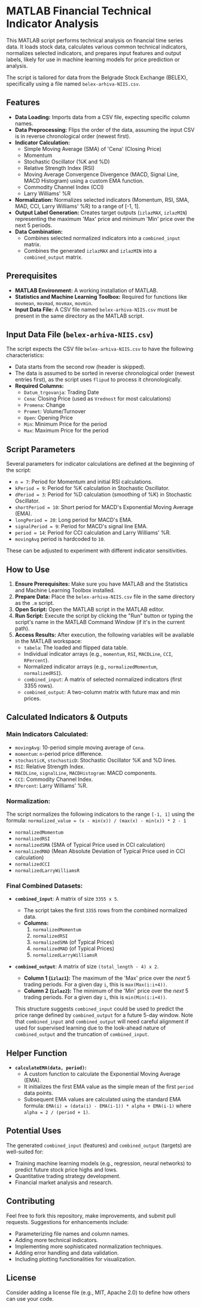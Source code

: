 # MATLAB Financial Technical Indicator Analysis

This MATLAB script performs technical analysis on financial time series data. It loads stock data, calculates various common technical indicators, normalizes selected indicators, and prepares input features and output labels, likely for use in machine learning models for price prediction or analysis.

The script is tailored for data from the Belgrade Stock Exchange (BELEX), specifically using a file named `belex-arhiva-NIIS.csv`.

## Features

*   **Data Loading:** Imports data from a CSV file, expecting specific column names.
*   **Data Preprocessing:** Flips the order of the data, assuming the input CSV is in reverse chronological order (newest first).
*   **Indicator Calculation:**
    *   Simple Moving Average (SMA) of 'Cena' (Closing Price)
    *   Momentum
    *   Stochastic Oscillator (%K and %D)
    *   Relative Strength Index (RSI)
    *   Moving Average Convergence Divergence (MACD, Signal Line, MACD Histogram) using a custom EMA function.
    *   Commodity Channel Index (CCI)
    *   Larry Williams' %R
*   **Normalization:** Normalizes selected indicators (Momentum, RSI, SMA, MAD, CCI, Larry Williams' %R) to a range of [-1, 1].
*   **Output Label Generation:** Creates target outputs (`izlazMAX`, `izlazMIN`) representing the maximum 'Max' price and minimum 'Min' price over the next 5 periods.
*   **Data Combination:**
    *   Combines selected normalized indicators into a `combined_input` matrix.
    *   Combines the generated `izlazMAX` and `izlazMIN` into a `combined_output` matrix.

## Prerequisites

*   **MATLAB Environment:** A working installation of MATLAB.
*   **Statistics and Machine Learning Toolbox:** Required for functions like `movmean`, `movmad`, `movmax`, `movmin`.
*   **Input Data File:** A CSV file named `belex-arhiva-NIIS.csv` must be present in the same directory as the MATLAB script.

## Input Data File (`belex-arhiva-NIIS.csv`)

The script expects the CSV file `belex-arhiva-NIIS.csv` to have the following characteristics:

*   Data starts from the second row (header is skipped).
*   The data is assumed to be sorted in reverse chronological order (newest entries first), as the script uses `flipud` to process it chronologically.
*   **Required Columns:**
    *   `Datum_trgovanja`: Trading Date
    *   `Cena`: Closing Price (used as `Vrednost` for most calculations)
    *   `Promena`: Change
    *   `Promet`: Volume/Turnover
    *   `Open`: Opening Price
    *   `Min`: Minimum Price for the period
    *   `Max`: Maximum Price for the period

## Script Parameters

Several parameters for indicator calculations are defined at the beginning of the script:

*   `n = 7`: Period for Momentum and initial RSI calculations.
*   `kPeriod = 9`: Period for %K calculation in Stochastic Oscillator.
*   `dPeriod = 3`: Period for %D calculation (smoothing of %K) in Stochastic Oscillator.
*   `shortPeriod = 10`: Short period for MACD's Exponential Moving Average (EMA).
*   `longPeriod = 20`: Long period for MACD's EMA.
*   `signalPeriod = 9`: Period for MACD's signal line EMA.
*   `period = 14`: Period for CCI calculation and Larry Williams' %R.
*   `movingAvg` period is hardcoded to `10`.

These can be adjusted to experiment with different indicator sensitivities.

## How to Use

1.  **Ensure Prerequisites:** Make sure you have MATLAB and the Statistics and Machine Learning Toolbox installed.
2.  **Prepare Data:** Place the `belex-arhiva-NIIS.csv` file in the same directory as the `.m` script.
3.  **Open Script:** Open the MATLAB script in the MATLAB editor.
4.  **Run Script:** Execute the script by clicking the "Run" button or typing the script's name in the MATLAB Command Window (if it's in the current path).
5.  **Access Results:** After execution, the following variables will be available in the MATLAB workspace:
    *   `tabela`: The loaded and flipped data table.
    *   Individual indicator arrays (e.g., `momentum`, `RSI`, `MACDLine`, `CCI`, `RPercent`).
    *   Normalized indicator arrays (e.g., `normalizedMomentum`, `normalizedRSI`).
    *   `combined_input`: A matrix of selected normalized indicators (first 3355 rows).
    *   `combined_output`: A two-column matrix with future max and min prices.

## Calculated Indicators & Outputs

### Main Indicators Calculated:

*   `movingAvg`: 10-period simple moving average of `Cena`.
*   `momentum`: `n`-period price difference.
*   `stochasticK`, `stochasticD`: Stochastic Oscillator %K and %D lines.
*   `RSI`: Relative Strength Index.
*   `MACDLine`, `signalLine`, `MACDHistogram`: MACD components.
*   `CCI`: Commodity Channel Index.
*   `RPercent`: Larry Williams' %R.

### Normalization:

The script normalizes the following indicators to the range `[-1, 1]` using the formula:
`normalized_value = (x - min(x)) / (max(x) - min(x)) * 2 - 1`

*   `normalizedMomentum`
*   `normalizedRSI`
*   `normalizedSMA` (SMA of Typical Price used in CCI calculation)
*   `normalizedMAD` (Mean Absolute Deviation of Typical Price used in CCI calculation)
*   `normalizedCCI`
*   `normalizedLarryWilliamsR`

### Final Combined Datasets:

*   **`combined_input`**: A matrix of size `3355 x 5`.
    *   The script takes the first `3355` rows from the combined normalized data.
    *   **Columns:**
        1.  `normalizedMomentum`
        2.  `normalizedRSI`
        3.  `normalizedSMA` (of Typical Prices)
        4.  `normalizedMAD` (of Typical Prices)
        5.  `normalizedLarryWilliamsR`

*   **`combined_output`**: A matrix of size `(total_length - 4) x 2`.
    *   **Column 1 (`izlaz1`):** The maximum of the 'Max' price over the *next* 5 trading periods. For a given day `i`, this is `max(Max(i:i+4))`.
    *   **Column 2 (`izlaz2`):** The minimum of the 'Min' price over the *next* 5 trading periods. For a given day `i`, this is `min(Min(i:i+4))`.

    This structure suggests `combined_input` could be used to predict the price range defined by `combined_output` for a future 5-day window. Note that `combined_input` and `combined_output` will need careful alignment if used for supervised learning due to the look-ahead nature of `combined_output` and the truncation of `combined_input`.

## Helper Function

*   **`calculateEMA(data, period)`:**
    *   A custom function to calculate the Exponential Moving Average (EMA).
    *   It initializes the first EMA value as the simple mean of the first `period` data points.
    *   Subsequent EMA values are calculated using the standard EMA formula:
        `EMA(i) = (data(i) - EMA(i-1)) * alpha + EMA(i-1)`
        where `alpha = 2 / (period + 1)`.

## Potential Uses

The generated `combined_input` (features) and `combined_output` (targets) are well-suited for:

*   Training machine learning models (e.g., regression, neural networks) to predict future stock price highs and lows.
*   Quantitative trading strategy development.
*   Financial market analysis and research.

## Contributing

Feel free to fork this repository, make improvements, and submit pull requests. Suggestions for enhancements include:

*   Parameterizing file names and column names.
*   Adding more technical indicators.
*   Implementing more sophisticated normalization techniques.
*   Adding error handling and data validation.
*   Including plotting functionalities for visualization.

## License

Consider adding a license file (e.g., MIT, Apache 2.0) to define how others can use your code.
